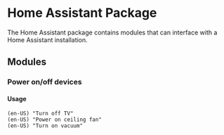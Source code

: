 # Home Assistant Package

The Home Assistant package contains modules that can interface with a Home Assistant installation.

## Modules

### Power on/off devices

#### Usage

```
(en-US) "Turn off TV"
(en-US) "Power on ceiling fan"
(en-US) "Turn on vacuum"
```
